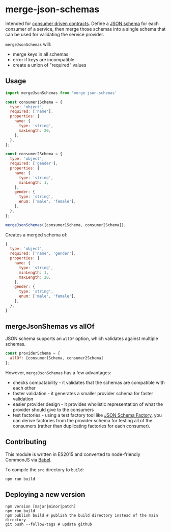 # merge-json-schemas

Intended for [consumer driven contracts](http://martinfowler.com/articles/consumerDrivenContracts.html). Define a [JSON schema](http://json-schema.org/documentation.html) for each consumer of a service, then merge those schemas into a single schema that can be used for validating the service provider.

`mergeJsonSchemas` will:
- merge keys in all schemas
- error if keys are incompatible
- create a union of "required" values

## Usage


```js
import mergeJsonSchemas from 'merge-json-schemas'

const consumer1Schema = {
  type: 'object',
  required: ['name'],
  properties: {
    name: {
      type: 'string',
      maxLength: 20,
    },
  },
};

const consumer2Schema = {
  type: 'object',
  required: ['gender'],
  properties: {
    name: {
      type: 'string',
      minLength: 1,
    },
    gender: {
      type: 'string',
      enum: ['male', 'female'],
    },
  },
};

mergeJsonSchemas([consumer1Schema, consumer2Schema]);
```

Creates a merged schema of:
```js
{
  type: 'object',
  required: ['name', 'gender'],
  properties: {
    name: {
      type: 'string',
      minLength: 1,
      maxLength: 20,
    },
    gender: {
      type: 'string',
      enum: ['male', 'female'],
    },
  },
}
```

## mergeJsonShemas vs allOf

JSON schema supports an `allOf` option, which validates against multiple schemas.
```js
const providerSchema = {
  allOf: [consumer1Schema, consumer2Schema]
};
```

However, `mergeJsonSchemas` has a few advantages:
- checks compatability - it validates that the schemas are compatible with each other
- faster validation - it generates a smaller provider schema for faster validation
- easier provider design - it provides wholistic representation of what the provider should give to the consumers
- test factories - using a test factory tool like [JSON Schema Factory](https://github.com/goodeggs/unionized), you can derive factories from the provider schema for testing all of the consumers (rather than duplicating factories for each consumer).

## Contributing

This module is written in ES2015 and converted to node-friendly CommonJS via
[Babel](http://babeljs.io/).

To compile the `src` directory to `build`:

```
npm run build
```

## Deploying a new version

```
npm version [major|minor|patch]
npm run build
npm publish build # publish the build directory instead of the main directory
git push --follow-tags # update github
```
